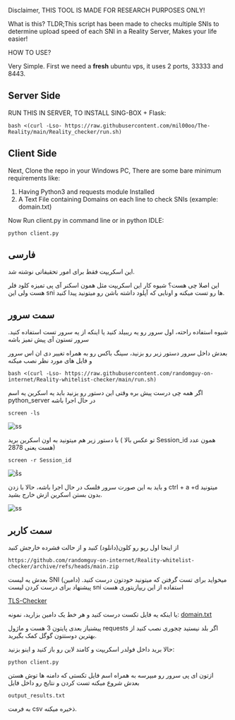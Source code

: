 Disclaimer, THIS TOOL IS MADE FOR RESEARCH PURPOSES ONLY!

What is this?
TLDR;This script has been made to checks multiple SNIs to determine upload speed of each SNI in a Reality Server, Makes your life easier!


HOW TO USE?

Very Simple.
First we need a **fresh** ubuntu vps, it uses 2 ports, 33333 and 8443.

## Server Side

RUN THIS IN SERVER, TO INSTALL SING-BOX + Flask:

```
bash <(curl -Lso- https://raw.githubusercontent.com/mil00oo/The-Reality/main/Reality_checker/run.sh)
```

## Client Side
Next, Clone the repo in your Windows PC, There are some bare minimum requirements like:
1. Having Python3 and requests module Installed
2. A Text File containing Domains on each line to check SNIs (example: domain.txt)


Now Run client.py in command line or in python IDLE:

```
python client.py
```

## فارسی
این اسکریپت فقط برای امور تحقیفاتی نوشته شد.

این اصلا چی هست؟
شیوه کار این اسکریپت مثل همون اسکنر آی پی تمیزه  کلود فلر هست ولی این sni ها رو تست میکنه و اونایی که آپلود داشته باشن رو میتونید پیدا کنید.

## سمت سرور

شیوه استفاده راحته، اول سرور رو یه ریبیلد کنید یا اینکه از یه سرور تست استفاده کنید.
سرور تستون آی پیش تمیز باشه

بعدش داخل سرور دستور زیر رو بزنید، سینگ باکس رو به همراه تغییر دی ان اس سرور و فایل های مورد نظر نصب میکنه
```
bash <(curl -Lso- https://raw.githubusercontent.com/randomguy-on-internet/Reality-whitelist-checker/main/run.sh)
```
اگر همه چی درست پیش بره وقتی این دستور رو یزنید باید یه اسکرین یه اسم python_server در حال اجرا باشه

```
screen -ls
```
![ss](https://gcdnb.pbrd.co/images/OJtqEealEtLr.jpg?o=1)

با دستور زیر هم میتونید به اون اسکرین برید ( تو عکس بالا Session_id همون عدد هست یعنی 2878)
```
screen -r Session_id
```

![ُُss](https://gcdnb.pbrd.co/images/dG6rML3i2S7Q.jpg?o=1)


و باید به این صورت سرور فلسک در حال اجرا باشه، حالا با زدن ctrl + a +d میتونید بدون بستن اسکرین ازش خارج بشید.

![ss](https://gcdnb.pbrd.co/images/m3OYO6vcoLkB.jpg?o=1)

## سمت کاربر

از اینجا اول رپو رو کلون(دانلود) کنید و از حالت فشرده خارجش کنید

```
https://github.com/randomguy-on-internet/Reality-whitelist-checker/archive/refs/heads/main.zip
```
بعدش یه لیست SNI (دامین) میخواید برای تست گرفتن که میتونید خودتون درست کنید.
پیشنهاد برای درست کردن لیست sni استفاده از این ریپازیتوری هست

[TLS-Checker](https://github.com/ImanMontajabi/TLS-Checker)

یا اینکه یه فایل تکست درست کنید و هر خط یک دامین بزارید، نمونه:
[domain.txt](https://github.com/randomguy-on-internet/Reality-whitelist-checker/blob/main/domain.txt)

پیشنیاز بعدی پایتون 3 هست و ماژول requests اگر بلد نیستید چجوری نصب کنید از بهترین دوستتون گوگل کمک بگیرید.

حالا برید داخل فولدر اسکریپت و کامند لاین رو باز کنید و اینو بزنید:

```
python client.py
```
ازتون ای پی سرور رو میپرسه به همراه اسم فایل تکستی که دامنه ها توش هستن
بعدش شروع میکنه تست کردن و نتایج رو داخل فایل
```
output_results.txt
```
به فرمت csv ذخیره میکنه.
